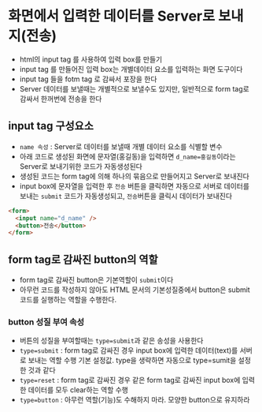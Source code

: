 # 화면에서 입력한 데이터를 Server로 보내지(전송)

- html의 input tag 를 사용하여 입력 box를 만들기
- input tag 를 만들어진 입력 box는 개별데이터 요소를 입력하는 화면 도구이다
- input tag 들을 fotm tag 로 감싸서 포장을 한다
- Server 데이터를 보낼때는 개별적으로 보낼수도 있지만,
  일반적으로 form tag로 감싸서 한꺼번에 전송을 한다

## input tag 구성요소

- `name 속성` : Server로 데이터를 보낼때 개별 데이터 요소를 식별할 변수
- 아래 코드로 생성된 화면에 문자열(홍길동)을 입력하면
  `d_name=홍길동`이라는 Server로 보내기위한 코드가 자동생성된다
- 생성된 코드는 form tag에 의해 하나의 묶음으로 만들어지고 Server로 보내진다
- input box에 문자열을 입력한 후 `전송` 버튼을 클릭하면
  자동으로 서버로 데이터를 보내는 `submit` 코드가 자동생성되고,
  `전송`버튼을 클릭시 데이터가 보내진다

```html
<form>
  <input name="d_name" />
  <button>전송</button>
</form>
```

## form tag로 감싸진 button의 역할

- form tag로 감싸진 button은 기본역할이 `submit`이다
- 아무런 코드를 작성하지 않아도 HTML 문서의 기본성질중에서 button은 submit 코드를 실행하는 역할을 수행한다.

### button 성질 부여 속성

- 버튼의 성질을 부여할때는 `type=submit`과 같은 송성을 사용한다
- `type=submit` : form tag로 감싸진 경우 input box에 입력한 데이터(text)를 서버로 보내는 역할 수행
  기본 설정값. type을 생략하면 자동으로 type=sumit을 설정한 것과 같다
- `type=reset` : form tag로 감싸진 경우 같은 form tag로 감싸진 input box에 입력한 데이터를 모두 clear하는 역할 수행
- `type=button` : 아무런 역할(기능)도 수해하지 마라. 모양한 button으로 유지하라
